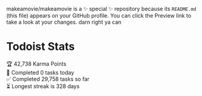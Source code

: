 makeamovie/makeamovie is a ✨ special ✨ repository because its `README.md` (this file) appears on your GitHub profile.
You can click the Preview link to take a look at your changes. darn right ya can

# Todoist Stats

<!-- TODO-IST:START -->
🏆  42,738 Karma Points           
🌸  Completed 0 tasks today           
✅  Completed 29,758 tasks so far           
⏳  Longest streak is 328 days
<!-- TODO-IST:END -->